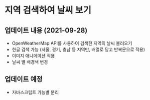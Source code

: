 # 지역 검색하여 날씨 보기

## 업데이트 내용 (2021-09-28)
* OpenWeatherMap API를 사용하여 검색한 지역의 날씨 불러오기
* 한글 검색 가능 (서울, 경기, 충남 등 지역만, 배열로 담고 반복문으로 적용)
* 이미지 애니메이션 적용
* 날씨 별 배경색 변경

## 업데이트 예정
* 자바스크립트 기능별 분리
